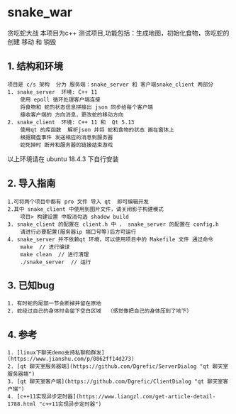 # snake_war
贪吃蛇大战
本项目为c++ 测试项目,功能包括：生成地图，初始化食物，贪吃蛇的 创建 移动 和 销毁
## 1. 结构和环境
	项目是 c/s 架构  分为 服务端：snake_server 和 客户端snake_client 两部分
	1. snake_server  环境: C++ 11
		使用 epoll 循环处理客户端连接
		将食物和 蛇的状态信息拼接出 json 同步给每个客户端
		接收客户端的 方向消息，更改蛇的移动方向
	2. snake_client  环境: C++ 11 和  Qt 5.13
		使用qt 的库函数  解析json 并将 蛇和食物的状态 画在窗体上
		根据键盘事件 发送相应的消息到服务器
		蛇死掉时 断开和服务器的链接结束游戏
以上环境请在 ubuntu 18.4.3 下自行安装 
## 2. 导入指南
	1.可将两个项目中都有 pro 文件 导入 qt  即可编辑开发
	2.其中 snake_client 中使用到图片文件，请关闭影子构建模式
		项目>	构建设置 中取消勾选 shadow build
	3. snake_client 的配置在 client.h 中 ， snake_server 的配置在 config.h  
		请进行必要配置(服务器ip 端口号等)后方可运行
	4. snake_server 并不依赖qt 环境，可以使用项目中的 Makefile 文件 通过命令
		make  // 进行编译
		make clean  // 进行清理
		./snake_server  // 运行
## 3. 已知bug 
	1. 有时蛇的尾部一节会断掉并留在原地
	2. 蛇经过自己的身体时会留下空白区域  （感觉像把自己的身体压到了地下）
## 4. 参考
	1. [linux下聊天demo支持私聊和群发](https://www.jianshu.com/p/0862ff14d273)
	2. [qt 聊天室服务器端](https://github.com/Dgrefic/ServerDialog "qt 聊天室服务器端")
	3. [qt 聊天室客户端](https://github.com/Dgrefic/ClientDialog "qt 聊天室客户端")
	4. [c++11实现异步定时器](https://www.liangzl.com/get-article-detail-1788.html "c++11实现异步定时器")
